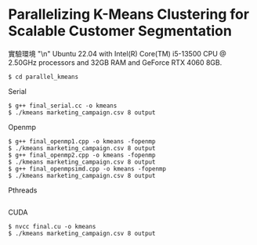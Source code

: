 # Parallelizing K-Means Clustering for Scalable Customer Segmentation

實驗環境 "\n"
Ubuntu 22.04 with
Intel(R) Core(TM) i5-13500 CPU
@ 2.50GHz processors and
32GB RAM and
GeForce RTX 4060 8GB.

```
$ cd parallel_kmeans
```
Serial
```
$ g++ final_serial.cc -o kmeans
$ ./kmeans marketing_campaign.csv 8 output
```
Openmp
```
$ g++ final_openmp1.cpp -o kmeans -fopenmp
$ ./kmeans marketing_campaign.csv 8 output
$ g++ final_openmp2.cpp -o kmeans -fopenmp
$ ./kmeans marketing_campaign.csv 8 output
$ g++ final_openmpsimd.cpp -o kmeans -fopenmp
$ ./kmeans marketing_campaign.csv 8 output
```
Pthreads
```

```
CUDA
```
$ nvcc final.cu -o kmeans
$ ./kmeans marketing_campaign.csv 8 output
```
